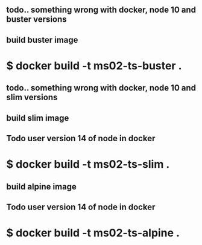 
## todo.. something wrong with docker, node 10 and buster versions
## build buster image
# $ docker build -t ms02-ts-buster .

## todo.. something wrong with docker, node 10 and slim versions
## build slim image
## Todo user version 14 of node in docker
# $ docker build -t ms02-ts-slim .

## build alpine image
## Todo user version 14 of node in docker
# $ docker build -t ms02-ts-alpine .
